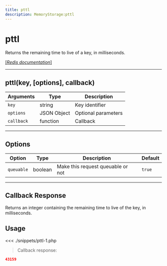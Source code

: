 ```yaml
---
title: pttl
description: MemoryStorage:pttl
---
```


# pttl

Returns the remaining time to live of a key, in milliseconds.

[[_Redis documentation_]](https://redis.io/commands/pttl)

---

## pttl(key, [options], callback)

| Arguments  | Type        | Description         |
| ---------- | ----------- | ------------------- |
| `key`      | string      | Key identifier      |
| `options`  | JSON Object | Optional parameters |
| `callback` | function    | Callback            |

---

## Options

| Option     | Type    | Description                       | Default |
| ---------- | ------- | --------------------------------- | ------- |
| `queuable` | boolean | Make this request queuable or not | `true`  |

---

## Callback Response

Returns an integer containing the remaining time to live of the key, in milliseconds.

## Usage

<<< ./snippets/pttl-1.php

> Callback response:

```json
43159
```
